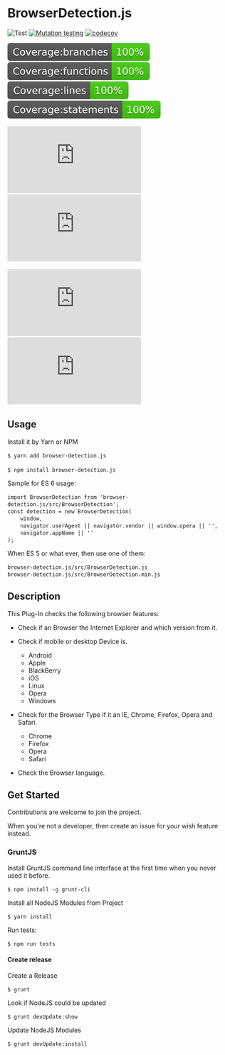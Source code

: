 # BrowserDetection.js

![Test](https://github.com/Milanowicz/BrowserDetection.js/workflows/Build/badge.svg?branch=master)
[![Mutation testing](https://img.shields.io/endpoint?style=flat&url=https%3A%2F%2Fbadge-api.stryker-mutator.io%2Fgithub.com%2FMilanowicz%2FBrowserDetection.js%2Fmaster)](https://dashboard.stryker-mutator.io/reports/github.com/Milanowicz/BrowserDetection.js/master)
[![codecov](https://codecov.io/gh/Milanowicz/BrowserDetection.js/branch/master/graph/badge.svg?token=42G6ETI9NV)](https://codecov.io/gh/Milanowicz/BrowserDetection.js)

![](https://raw.githubusercontent.com/Milanowicz/BrowserDetection.js/master/.github/badge-branches.svg)
![](https://raw.githubusercontent.com/Milanowicz/BrowserDetection.js/master/.github/badge-functions.svg)
![](https://raw.githubusercontent.com/Milanowicz/BrowserDetection.js/master/.github/badge-lines.svg)
![](https://raw.githubusercontent.com/Milanowicz/BrowserDetection.js/master/.github/badge-statements.svg)

![](https://img.shields.io/github/v/tag/Milanowicz/BrowserDetection.js)
![](https://img.shields.io/npm/v/browser-detection.js)

![](https://img.shields.io/github/repo-size/milanowicz/BrowserDetection.js)
![](https://img.shields.io/github/languages/code-size/milanowicz/BrowserDetection.js)


## Usage

Install it by Yarn or NPM

    $ yarn add browser-detection.js

    $ npm install browser-detection.js


Sample for ES 6 usage:

    import BrowserDetection from 'browser-detection.js/src/BrowserDetection';
    const detection = new BrowserDetection(
        window,
        navigator.userAgent || navigator.vendor || window.opera || '',
        navigator.appName || ''
    );


When ES 5 or what ever, then use one of them:

    browser-detection.js/src/BrowserDetection.js
    browser-detection.js/src/BrowserDetection.min.js


## Description

This Plug-In checks the following browser features:

* Check if an Browser the Internet Explorer and which version from it.

* Check if mobile or desktop Device is.

    * Android
    * Apple
    * BlackBerry
    * iOS
    * Linux
    * Opera
    * Windows

* Check for the Browser Type if it an IE, Chrome, Firefox, Opera and Safari.

    * Chrome
    * Firefox
    * Opera
    * Safari

* Check the Browser language.


## Get Started

Contributions are welcome to join the project.

When you're not a developer, then create an issue for your wish feature instead.


### GruntJS

Install GruntJS command line interface at the first time when you never used it before.

    $ npm install -g grunt-cli

Install all NodeJS Modules from Project

    $ yarn install

Run tests:

    $ npm run tests

#### Create release

Create a Release

    $ grunt

Look if NodeJS could be updated

    $ grunt devUpdate:show

Update NodeJS Modules

    $ grunt devUpdate:install

